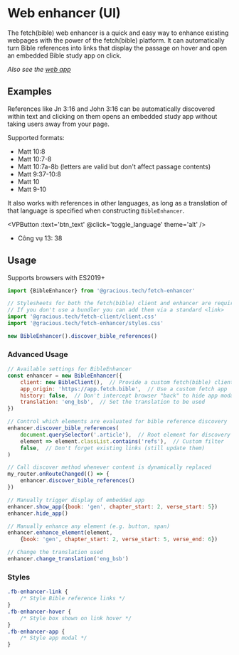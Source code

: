 
<script lang='ts' setup>

import {ref} from 'vue'


function get_btn_text(){
    return self.fetch_enhancer?.translation === 'vie_vcb' ? "Change to English" : "Change to Vietnamese"
}


const btn_text = ref(get_btn_text())

const toggle_language = () => {
    const new_trans = self.fetch_enhancer.translation === 'vie_vcb' ? 'eng_bsb' : 'vie_vcb'
    self.fetch_enhancer.change_translation(new_trans)
    self.fetch_enhancer.discover_bible_references(document.querySelector('.vp-doc'), undefined, false)
    btn_text.value = get_btn_text()
}

</script>


# Web enhancer (UI)

The fetch(bible) web enhancer is a quick and easy way to enhance existing webpages with the power of the fetch(bible) platform. It can automatically turn Bible references into links that display the passage on hover and open an embedded Bible study app on click.

_Also see the [web app](/access/app/)_


## Examples

References like Jn 3:16 and John 3:16 can be automatically discovered within text and clicking on them opens an embedded study app without taking users away from your page.

Supported formats:

 * Matt 10:8
 * Matt 10:7-8
 * Matt 10:7a-8b (letters are valid but don't affect passage contents)
 * Matt 9:37-10:8
 * Matt 10
 * Matt 9-10

It also works with references in other languages, as long as a translation of that language is specified when constructing `BibleEnhancer`.

<VPButton :text='btn_text' @click='toggle_language' theme='alt' />

 * Công vụ 13: 38

## Usage

Supports browsers with ES2019+

```js
import {BibleEnhancer} from '@gracious.tech/fetch-enhancer'

// Stylesheets for both the fetch(bible) client and enhancer are required
// If you don't use a bundler you can add them via a standard <link>
import '@gracious.tech/fetch-client/client.css'
import '@gracious.tech/fetch-enhancer/styles.css'

new BibleEnhancer().discover_bible_references()

```

### Advanced Usage

```js
// Available settings for BibleEnhancer
const enhancer = new BibleEnhancer({
    client: new BibleClient(),  // Provide a custom fetch(bible) client
    app_origin: 'https://app.fetch.bible',  // Use a custom fetch app
    history: false,  // Don't intercept browser "back" to hide app modal
    translation: 'eng_bsb',  // Set the translation to be used
})

// Control which elements are evaluated for bible reference discovery
enhancer.discover_bible_references(
    document.querySelector('.article'),  // Root element for discovery
    element => element.classList.contains('refs'),  // Custom filter
    false,  // Don't forget existing links (still update them)
)

// Call discover method whenever content is dynamically replaced
my_router.onRouteChanged(() => {
    enhancer.discover_bible_references()
})

// Manually trigger display of embedded app
enhancer.show_app({book: 'gen', chapter_start: 2, verse_start: 5})
enhancer.hide_app()

// Manually enhance any element (e.g. button, span)
enhancer.enhance_element(element,
    {book: 'gen', chapter_start: 2, verse_start: 5, verse_end: 6})

// Change the translation used
enhancer.change_translation('eng_bsb')

```

### Styles

```css
.fb-enhancer-link {
    /* Style Bible reference links */
}
.fb-enhancer-hover {
    /* Style box shown on link hover */
}
.fb-enhancer-app {
    /* Style app modal */
}

```
